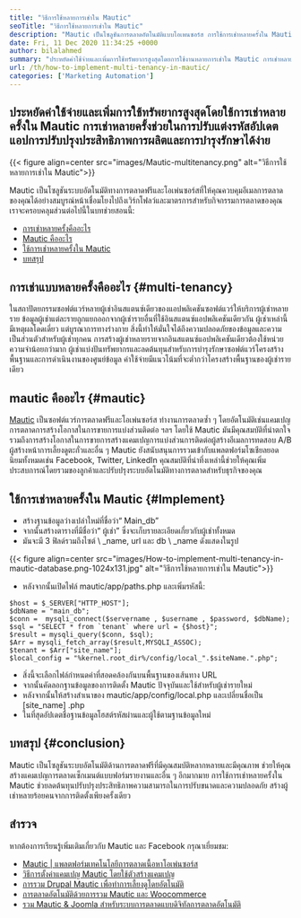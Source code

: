 ```yaml
---
title: "วิธีการใช้หลายการเช่าใน Mautic" 
seoTitle: "วิธีการใช้หลายการเช่าใน Mautic" 
description: "Mautic เป็นโซลูชันการตลาดอัตโนมัติแบบโอเพนซอร์ส การใช้การเช่าหลายครั้งใน Mautic ช่วยลดต้นทุนปรับปรุงประสิทธิภาพและความปลอดภัย" 
date: Fri, 11 Dec 2020 11:34:25 +0000
author: bilalahmed
summary: "ประหยัดค่าใช้จ่ายและเพิ่มการใช้ทรัพยากรสูงสุดโดยการใช้งานหลายการเช่าใน Mautic การเช่าหลายครั้งช่วยในการปรับแต่งรหัสอัปเดตแอปการปรับปรุงประสิทธิภาพการผลิตและการบำรุงรักษาได้ง่าย" 
url: /th/how-to-implement-multi-tenancy-in-mautic/
categories: ['Marketing Automation']
---
```


## ประหยัดค่าใช้จ่ายและเพิ่มการใช้ทรัพยากรสูงสุดโดยใช้การเช่าหลายครั้งใน Mautic การเช่าหลายครั้งช่วยในการปรับแต่งรหัสอัปเดตแอปการปรับปรุงประสิทธิภาพการผลิตและการบำรุงรักษาได้ง่าย

{{< figure align=center src="images/Mautic-multitenancy.png" alt="วิธีการใช้หลายการเช่าใน Mautic">}}

Mautic เป็นโซลูชันระบบอัตโนมัติทางการตลาดฟรีและโอเพ่นซอร์สที่ให้คุณควบคุมอีเมลการตลาดของคุณได้อย่างสมบูรณ์หน้าเชื่อมโยงไปถึงเวิร์กโฟลว์และมาตรการสำหรับกิจกรรมการตลาดของคุณ เราจะครอบคลุมส่วนต่อไปนี้ในบทช่วยสอนนี้:
  * [การเช่าหลายครั้งคืออะไร][1]
  * [Mautic คืออะไร][2]
  * [ใช้การเช่าหลายครั้งใน Mautic][3]
  * [บทสรุป][4]

## การเช่าแบบหลายครั้งคืออะไร {#multi-tenancy}
ในสถาปัตยกรรมซอฟต์แวร์หลายผู้เช่าอินสแตนซ์เดียวของแอปพลิเคชันซอฟต์แวร์ให้บริการผู้เช่าหลายราย ข้อมูลผู้เช่าแต่ละรายถูกแยกออกจากผู้เช่ารายอื่นที่ใช้อินสแตนซ์แอปพลิเคชันเดียวกัน ผู้เช่าเหล่านี้มีเหตุผลโดดเดี่ยว แต่บูรณาการทางร่างกาย สิ่งนี้ทำให้มั่นใจได้ถึงความปลอดภัยของข้อมูลและความเป็นส่วนตัวสำหรับผู้เช่าทุกคน การสร้างผู้เช่าหลายรายจากอินสแตนซ์แอปพลิเคชันเดียวต้องใช้หน่วยความจำน้อยกว่ามาก ผู้เช่าแบ่งปันทรัพยากรและลดต้นทุนสำหรับการบำรุงรักษาซอฟต์แวร์โครงสร้างพื้นฐานและการดำเนินงานของศูนย์ข้อมูล ค่าใช้จ่ายมีแนวโน้มที่จะต่ำกว่าโครงสร้างพื้นฐานของผู้เช่ารายเดียว

## mautic คืออะไร {#mautic}
[Mautic][5] เป็นซอฟต์แวร์การตลาดฟรีและโอเพ่นซอร์ส ทำงานการตลาดซ้ำ ๆ โดยอัตโนมัติเช่นแคมเปญการตลาดการสร้างโอกาสในการขายการแบ่งส่วนติดต่อ ฯลฯ โดยใช้ Mautic มันมีคุณสมบัติที่น่าตกใจรวมถึงการสร้างโอกาสในการขายการสร้างแคมเปญการแบ่งส่วนการติดต่อผู้สร้างอีเมลการทดสอบ A/B ผู้สร้างหน้าการเลี้ยงดูตะกั่วและอื่น ๆ Mautic ยังสนับสนุนการรวมเข้ากับแพลตฟอร์มโซเชียลยอดนิยมทั้งหมดเช่น Facebook, Twitter, LinkedIn คุณสมบัติที่น่าทึ่งเหล่านี้ช่วยให้คุณเพิ่มประสบการณ์โดยรวมของลูกค้าและปรับปรุงระบบอัตโนมัติทางการตลาดสำหรับธุรกิจของคุณ

## ใช้การเช่าหลายครั้งใน Mautic {#Implement}
  * สร้างฐานข้อมูลว่างเปล่าใหม่ที่ชื่อว่า“ Main_db”
  * จากนั้นสร้างตารางที่มีชื่อว่า“ ผู้เช่า” ซึ่งจะเก็บรายละเอียดเกี่ยวกับผู้เช่าทั้งหมด
  * มันจะมี 3 ฟิลด์รวมถึงไซต์ \ _name, url และ db \ _name ดังแสดงในรูป

{{< figure align=center src="images/How-to-implement-multi-tenancy-in-mautic-database.png-1024x131.jpg" alt="วิธีการใช้หลายการเช่าใน Mautic">}}

  * หลังจากนั้นเปิดไฟล์ mautic/app/paths.php และเพิ่มรหัสนี้:
```
$host = $_SERVER["HTTP_HOST"];
$dbName = "main_db";
$conn =  mysqli_connect($servername , $username , $password, $dbName);
$sql = "SELECT * from `tenant` where url = {$host}";
$result = mysqli_query($conn, $sql);
$Arr = mysqli_fetch_array($result,MYSQLI_ASSOC);
$tenant = $Arr["site_name"];
$local_config = "%kernel.root_dir%/config/local_".$siteName.".php";
```
  * สิ่งนี้จะเลือกไฟล์กำหนดค่าที่สอดคล้องกันบนพื้นฐานของเส้นทาง URL
  * จากนั้นคัดลอกฐานข้อมูลของการติดตั้ง Mautic ปัจจุบันและใช้สำหรับผู้เช่ารายใหม่
  * หลังจากนั้นให้สร้างสำเนาของ mautic/app/config/local.php และเปลี่ยนชื่อเป็น [site_name] .php
  * ในที่สุดอัปเดตชื่อฐานข้อมูลโฮสต์รหัสผ่านและผู้ใช้ตามฐานข้อมูลใหม่

## บทสรุป {#conclusion}
Mautic เป็นโซลูชันระบบอัตโนมัติด้านการตลาดฟรีที่มีคุณสมบัติหลากหลายและมีคุณภาพ ช่วยให้คุณสร้างแคมเปญการตลาดเซ็กเมนต์แบบฟอร์มรายงานและอื่น ๆ อีกมากมาย การใช้การเช่าหลายครั้งใน Mautic ช่วยลดต้นทุนปรับปรุงประสิทธิภาพความสามารถในการปรับขนาดและความปลอดภัย สร้างผู้เช่าหลายร้อยคนจากการติดตั้งเพียงครั้งเดียว

## สำรวจ
หากต้องการเรียนรู้เพิ่มเติมเกี่ยวกับ Mautic และ Facebook กรุณาเยี่ยมชม:
  * [Mautic | แพลตฟอร์มเทคโนโลยีการตลาดเนื้อหาโอเพ่นซอร์ส][5]
  * [วิธีการตั้งค่าแคมเปญ Mautic โดยใช้ตัวสร้างแคมเปญ][6]
  * [การรวม Drupal Mautic เพื่อทำการเลี้ยงดูโดยอัตโนมัติ][7]
  * [การตลาดอัตโนมัติด้วยการรวม Mautic และ Woocommerce][8]
  * [รวม Mautic & Joomla สำหรับระบบการตลาดแบบดิจิทัลการตลาดอัตโนมัติ][9]

  
[1]: #multi-tenancy
[2]: #mautic
[3]: #implement
[4]: #conclusion
[5]: https://products.containerize.com/marketing-automation/mautic
[6]: https://blog.containerize.com/marketing-automation/how-to-setup-marketing-campaigns-using-mautic-campaign-builder/
[7]: https://blog.containerize.com/content-management/drupal-tutorial-automate-lead-growth-with-drupal-mautic/
[8]: https://blog.containerize.com/blogging/marketing-automation-using-mautic-and-wordpress-woocommerce/
[9]: https://blog.containerize.com/content-management/integrate-mautic-with-joomla-for-marketing-automation/
